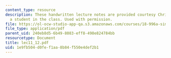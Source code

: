 ```yaml
---
content_type: resource
description: These handwritten lecture notes are provided courtesy Christina Goddard,
  a student in the class. Used with permission.
file: https://ol-ocw-studio-app-qa.s3.amazonaws.com/courses/18-996a-simplicity-theory-spring-2004/1e9fb504d0fef1aa8b84f550e4def2b1_lec11_12.pdf
file_type: application/pdf
parent_uid: 240eb8d5-6b49-8083-eff8-498e824784bb
resourcetype: Document
title: lec11_12.pdf
uid: 1e9fb504-d0fe-f1aa-8b84-f550e4def2b1
---
```

